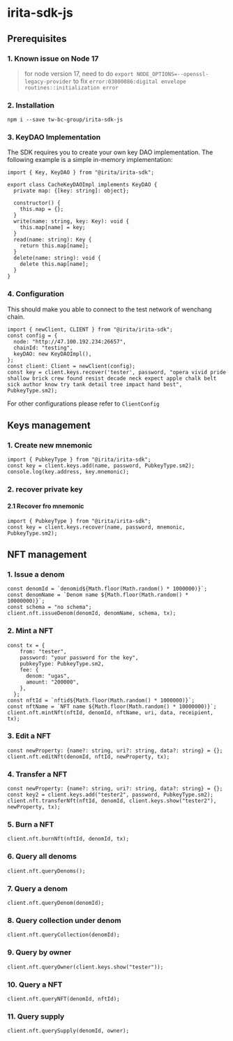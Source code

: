 # irita-sdk-js

## Prerequisites
### 1. Known issue on Node 17
> for node version 17, need to do `export NODE_OPTIONS=--openssl-legacy-provider` to fix `error:03000086:digital envelope routines::initialization error`

### 2. Installation
```
npm i --save tw-bc-group/irita-sdk-js
```
### 3. KeyDAO Implementation
The SDK requires you to create your own key DAO implementation. The following example is a simple in-memory implementation:
```
import { Key, KeyDAO } from "@irita/irita-sdk";

export class CacheKeyDAOImpl implements KeyDAO {
  private map: {[key: string]: object};

  constructor() {
    this.map = {};
  }
  write(name: string, key: Key): void {
    this.map[name] = key;
  }
  read(name: string): Key {
    return this.map[name];
  }
  delete(name: string): void {
    delete this.map[name];
  }
}

```
### 4. Configuration
This should make you able to connect to the test network of wenchang chain.
```
import { newClient, CLIENT } from "@irita/irita-sdk";
const config = {
  node: "http://47.100.192.234:26657",
  chainId: "testing",
  keyDAO: new KeyDAOImpl(),
};
const client: Client = newClient(config);
const key = client.keys.recover('tester', password, "opera vivid pride shallow brick crew found resist decade neck expect apple chalk belt sick author know try tank detail tree impact hand best", PubkeyType.sm2);
```
For other configurations please refer to `ClientConfig`


## Keys management
### 1. Create new mnemonic
```
import { PubkeyType } from "@irita/irita-sdk";
const key = client.keys.add(name, password, PubkeyType.sm2);
console.log(key.address, key.mnemonic);
```
### 2. recover private key
#### 2.1 Recover fro mnemonic
```
import { PubkeyType } from "@irita/irita-sdk";
const key = client.keys.recover(name, password, mnemonic, PubkeyType.sm2);
```

## NFT management
### 1. Issue a denom
```
const denomId = `denomid${Math.floor(Math.random() * 1000000)}`;
const denomName = `Denom name ${Math.floor(Math.random() * 10000000)}`;
const schema = "no schema";
client.nft.issueDenom(denomId, denomName, schema, tx);
```
### 2. Mint a NFT
```
const tx = {
    from: "tester",
    password: "your password for the key",
    pubkeyType: PubkeyType.sm2,
    fee: {
      denom: "ugas",
      amount: "200000",
    },
  };
const nftId = `nftid${Math.floor(Math.random() * 1000000)}`;
const nftName = `NFT name ${Math.floor(Math.random() * 10000000)}`;
client.nft.mintNft(nftId, denomId, nftName, uri, data, receipient, tx);
```
### 3. Edit a NFT
```
const newProperty: {name?: string, uri?: string, data?: string} = {};
client.nft.editNft(denomId, nftId, newProperty, tx);
```
### 4. Transfer a NFT
```
const newProperty: {name?: string, uri?: string, data?: string} = {};
const key2 = client.keys.add("tester2", password, PubkeyType.sm2);
client.nft.transferNft(nftId, denomId, client.keys.show("tester2"), newProperty, tx);
```
### 5. Burn a NFT
```
client.nft.burnNft(nftId, denomId, tx);
```
### 6. Query all denoms
```
client.nft.queryDenoms();
```
### 7. Query a denom
```
client.nft.queryDenom(denomId);
```
### 8. Query collection under denom
```
client.nft.queryCollection(denomId);
```
### 9. Query by owner
```
client.nft.queryOwner(client.keys.show("tester"));
```
### 10. Query a NFT
```
client.nft.queryNFT(denomId, nftId);
```
### 11. Query supply
```
client.nft.querySupply(denomId, owner);
```
